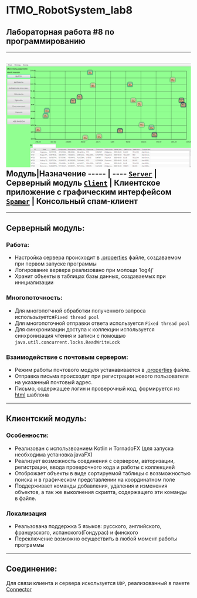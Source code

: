 # ITMO_RobotSystem_lab8
## Лабораторная работа #8 по программированию
***
![alt text](picture.png)
Модуль|Назначение
----- | ----
[`Server`](Server)  | Серверный модуль
[`Client`](Client)  | Клиентское приложение с графическим интерфейсом
[`Spamer`](Spamer) | Консольный спам-клиент
------------
____
## Серверный модуль:
### Работа:
- Настройка сервера происходит в [.properties](Server/src/main/resources/config.properties) файле, создаваемом при первом запуске программы
- Логирование вервера реализовано при молощи 'log4j'
- Хранит объекты в таблицах базы данных, создаваемых при инициализации
### Многопоточность:

- Для многопотчной обработки полученного запроса использьзуется`Fixed thread pool`
- Для многопоточной отправки ответа используется `Fixed thread pool`
- Для синхронизации доступа к коллекции используется синхронизация чтения и записи с помощью `java.util.concurrent.locks.ReadWriteLock`

### Взаимодействие с почтовым сервером:
- Режим работы почтового модуля устанавивается в [.properties](Server/src/main/resources/config.properties) файле.
- Отправка письма происходит при регистрации нового пользователя на указанный почтовый адрес.
- Письмо, содержащее логин и проверочный код, формируется из [html](Server/src/main/resources/emailTemplate.html) шаблона
____
## Клиентский модуль:
### Особенности:
- Реализован с использвоанием Kotlin и TornadoFX (для запуска необходима установка javaFX)
- Реализует возможность соединения с сервером, авторизации, регистрации, ввода проверочного кода и работы с коллекцией
- Отоброжает объекты в виде сортируемой таблицы с воззможностью поиска и в графическом представлении на координатном поле
- Поддерживает команды добавления, удаления и изменения объектов, а так же выколнения скрипта, содержащего эти команды в файле.
### Локализация
- Реальзована поддержка 5 языков: русского, английского, французского, испанского(Гондурас) и финского
- Переключение возможно осуществить в любой момент работы программы
____
## Соединение:
Для связи клиента и сервера искользуется `UDP`, реализованный в пакете [Connector](Connector)
